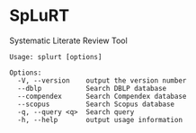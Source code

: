 # SpLuRT

Systematic Literate Review Tool

```
Usage: splurt [options]

Options:
  -V, --version    output the version number
  --dblp           Search DBLP database
  --compendex      Search Compendex database
  --scopus         Search Scopus database
  -q, --query <q>  Search query
  -h, --help       output usage information
```